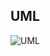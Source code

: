 ## UML

![UML](https://user-images.githubusercontent.com/54072234/65836644-0531d800-e2c8-11e9-8f8f-678d30674672.jpg)

